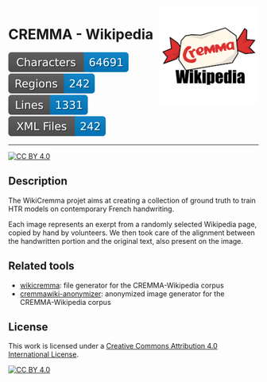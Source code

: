 <img src="./cremma_wiki.png" width="200" align=right>

CREMMA - Wikipedia
=====================


![characters badge](badges/characters.svg) ![regions badge](badges/regions.svg) ![lines badge](badges/lines.svg) ![files badge](badges/files.svg) 

--- 

[![CC BY 4.0][cc-by-shield]][cc-by]

## Description

The WikiCremma projet aims at creating a collection of ground truth to train HTR models on contemporary French handwriting. 

Each image represents an exerpt from a randomly selected Wikipedia page, copied by hand by volunteers. We then took care of the alignment between the handwritten portion and the original text, also present on the image. 

<!--
## Extent

Complete here

## Transcription guidelines

Complete here.

## Sources

Complete here.
--->

## Related tools

- [wikicremma](https://github.com/PonteIneptique/wikicremma): file generator for the CREMMA-Wikipedia corpus
- [cremmawiki-anonymizer](https://github.com/cremma-wiki/cremmawiki-anonymizer): anonymized image generator for the CREMMA-Wikipedia corpus

## License

This work is licensed under a [Creative Commons Attribution 4.0 International License][cc-by].

[![CC BY 4.0][cc-by-image]][cc-by]


[cc-by]: http://creativecommons.org/licenses/by/4.0/
[cc-by-image]: https://i.creativecommons.org/l/by/4.0/88x31.png
[cc-by-shield]: https://img.shields.io/badge/License-CC%20BY%204.0-lightgrey.svg
